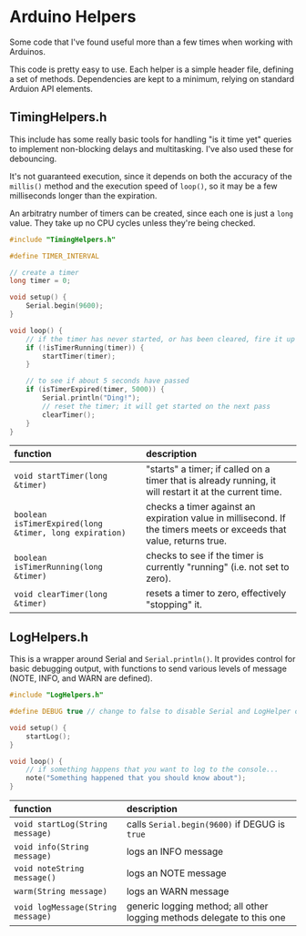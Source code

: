 # Arduino Helpers

Some code that I've found useful more than a few times when working with Arduinos.

This code is pretty easy to use. Each helper is a simple header file, defining a set of methods. Dependencies are kept to a minimum, relying on standard Arduion API elements.

## TimingHelpers.h

This include has some really basic tools for handling "is it time yet" queries to implement non-blocking delays and multitasking. I've also used these for debouncing.

It's not guaranteed execution, since it depends on both the accuracy of the `millis()` method and the execution speed of `loop()`, so it may be a few milliseconds longer than the expiration.

An arbitratry number of timers can be created, since each one is just a `long` value. They take up no CPU cycles unless they're being checked.

```c++
#include "TimingHelpers.h"

#define TIMER_INTERVAL

// create a timer
long timer = 0;

void setup() {
    Serial.begin(9600);
}

void loop() {
    // if the timer has never started, or has been cleared, fire it up
    if (!isTimerRunning(timer)) {
        startTimer(timer);
    }

    // to see if about 5 seconds have passed
    if (isTimerExpired(timer, 5000)) {
        Serial.println("Ding!");
        // reset the timer; it will get started on the next pass
        clearTimer();
    }
}

```

| function | description |
|:--|:--|
| `void startTimer(long &timer)` | "starts" a timer; if called on a timer that is already running, it will restart it at the current time. |
| `boolean isTimerExpired(long &timer, long expiration)` | checks a timer against an expiration value in millisecond. If the timers meets or exceeds that value, returns true. |
| `boolean isTimerRunning(long &timer)` | checks to see if the timer is currently "running" (i.e. not set to zero). |
| `void clearTimer(long &timer)` | resets a timer to zero, effectively "stopping" it. |

## LogHelpers.h

This is a wrapper around Serial and `Serial.println()`. It provides control for basic debugging output, with functions to send various levels of message (NOTE, INFO, and WARN are defined).

```c++
#include "LogHelpers.h"

#define DEBUG true // change to false to disable Serial and LogHelper output

void setup() {
    startLog();
}

void loop() {
    // if something happens that you want to log to the console...
    note("Something happened that you should know about");
}
```

| function | description |
|:--|:--|
| `void startLog(String message)` | calls `Serial.begin(9600)` if DEGUG is `true` |
| `void info(String message)` | logs an INFO message |
| `void noteString message()` | logs an NOTE message |
| `warm(String message)` | logs an WARN message |
| `void logMessage(String message)` | generic logging method; all other logging methods delegate to this one |